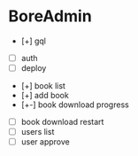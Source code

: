 # BoreAdmin

- [+] gql
- [ ] auth
- [ ] deploy
- [+] book list
- [+] add book
- [+-] book download progress
- [ ] book download restart
- [ ] users list
- [ ] user approve
